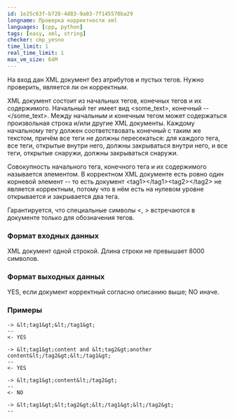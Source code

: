 ```yaml
---
id: 1e25c63f-b728-4d83-9a03-7f145570ba29
longname: Проверка корректности xml
languages: [cpp, python]
tags: [easy, xml, string]
checker: cmp_yesno
time_limit: 1
real_time_limit: 1
max_vm_size: 64M
---
```


На вход дан XML документ без атрибутов и пустых тегов. Нужно проверить, является ли он корректным.

XML документ состоит из начальных тегов, конечных тегов и их содержимого. Начальный тег имеет вид &lt;some\_text&gt;, конечный -- &lt;/some\_text&gt;. Между начальным и конечным тегом может содержаться произвольная строка и/или другие XML документы. Каждому начальному тегу должен соответствовать конечный с таким же текстом, причём все теги не должны пересекаться: для каждого тега, все теги, открытые внутри него, должны закрываться внутри него, и все теги, открытые снаружи, должны закрываться снаружи.

Совокупность начального тега, конечного тега и их содержимого называется элементом. В корректном XML документе есть ровно один корневой элемент -- то есть документ &lt;tag1&gt;&lt;/tag1&gt;&lt;tag2&gt;&lt;/tag2&gt; не является корректным, потому что в нём есть на нулевом уровне открывается и закрывается два тега. 

Гарантируется, что специальные символы &lt;, &gt; встречаются в документе только для обозначения тегов.

### Формат входных данных

XML документ одной строкой. Длина строки не превышает 8000 символов.

### Формат выходных данных

YES, если документ корректный согласно описанию выше; NO иначе.

### Примеры

```
-> &lt;tag1&gt;&lt;/tag1&gt;
--
<- YES
```

```
-> &lt;tag1&gt;content and &lt;tag2&gt;another content&lt;/tag2&gt;&lt;/tag1&gt;
--
<- YES
```

```
-> &lt;tag1&gt;content&lt;/tag2&gt;
--
<- NO
```

```
-> &lt;tag1&gt;&lt;tag2&gt;&lt;/tag1&gt;&lt;/tag2&gt;
--
